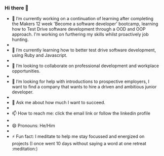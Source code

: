 ### Hi there 👋

<!--
**mstrivens/mstrivens** is a ✨ _special_ ✨ repository because its `README.md` (this file) appears on your GitHub profile.

Here are some ideas to get you started:
-->

- 🔭 I’m currently working on a continuation of learning after completing the Makers 12 week 'Become a software developer' bootcamp, learning how to Test Drive software development through a OOD and OOP approach. I'm working on furthering my skills whilst proactively job hunting.
- 
- 🌱 I’m currently learning how to better test drive software development, using Ruby and Javascript.
- 
- 👯 I’m looking to collaborate on professional development and workplace opportunities. 
- 
- 🤔 I’m looking for help with introductions to prospective employers, I want to find a company that wants to hire a driven and ambitious junior developer.
- 
- 💬 Ask me about how much I want to succeed.
- 
- 📫 How to reach me: click the email link or follow the linkedin profile
- 
- 😄 Pronouns: He/Him
- 
- ⚡ Fun fact: I meditate to help me stay focussed and energized on projects (I once went 10 days without saying a word at one retreat :meditation:)
